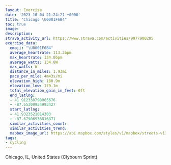 ```yaml
---
layout: Exercise
date: '2023-10-04 21:24:21 +0000'
title: "Chicago \U0001F6B4"
toc: true
image:
description:
strava_activity_url: https://www.strava.com/activities/9977900205
exercise_data:
  emoji: "\U0001F6B4"
  average_heartrate: 113.2bpm
  max_heartrate: 134.0bpm
  average_watts: 134.8W
  max_watts: W
  distance_in_miles: 1.93mi
  pace_per_mile: 4m43s/mi
  elevation_high: 180.9m
  elevation_low: 179.1m
  total_elevation_gain_in_feet: 0ft
  end_latlng:
  - 41.912338798865676
  - -87.65309954993427
  start_latlng:
  - 41.9323521014303
  - -87.67906936816871
  similar_activities_count:
  similar_activities_trend:
  mapbox_image_url: https://api.mapbox.com/styles/v1/mapbox/streets-v11/static/path-5+787af2-1.0(qx%7C~F~ocvOb%40m%40z%40%7B%40hB%7BBjCwCl%40%7B%40pA_B%60BiBjDcEfCiD%7CIgNhBkCzAiC%7CA%7DB%60BoClJ%7BNz%40qAxA_Cd%40o%40h%40m%40fAsBfMsRl%40y%40bCuDlBaDhDiFnGcK),pin-s-s+e5b22e(-87.6776,41.93177),pin-s-f+89ae00(-87.65446999999998,41.914419999999986)/auto/800x800?access_token=pk.eyJ1Ijoiam9zaGJlY2ttYW4iLCJhIjoiY205eWR2aDd1MWZ6djJrbXc4a3M0bWZleiJ9.XiG9OWkNcZk2QzjJbxLB4A
tags:
- cycling
---
```




Chicago, IL, United States (Clybourn Sprint)

